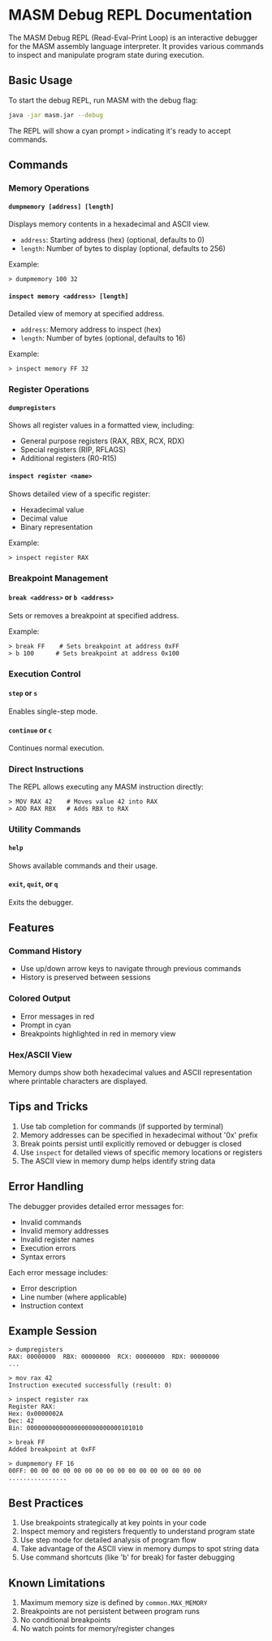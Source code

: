 # MASM Debug REPL Documentation

The MASM Debug REPL (Read-Eval-Print Loop) is an interactive debugger for the MASM assembly language interpreter. It provides various commands to inspect and manipulate program state during execution.

## Basic Usage

To start the debug REPL, run MASM with the debug flag:

```bash
java -jar masm.jar --debug
```

The REPL will show a cyan prompt `>` indicating it's ready to accept commands.

## Commands

### Memory Operations

#### `dumpmemory [address] [length]`
Displays memory contents in a hexadecimal and ASCII view.
- `address`: Starting address (hex) (optional, defaults to 0)
- `length`: Number of bytes to display (optional, defaults to 256)

Example:
```
> dumpmemory 100 32
```

#### `inspect memory <address> [length]`
Detailed view of memory at specified address.
- `address`: Memory address to inspect (hex)
- `length`: Number of bytes (optional, defaults to 16)

Example:
```
> inspect memory FF 32
```

### Register Operations

#### `dumpregisters`
Shows all register values in a formatted view, including:
- General purpose registers (RAX, RBX, RCX, RDX)
- Special registers (RIP, RFLAGS)
- Additional registers (R0-R15)

#### `inspect register <name>`
Shows detailed view of a specific register:
- Hexadecimal value
- Decimal value
- Binary representation

Example:
```
> inspect register RAX
```

### Breakpoint Management

#### `break <address>` or `b <address>`
Sets or removes a breakpoint at specified address.

Example:
```
> break FF    # Sets breakpoint at address 0xFF
> b 100      # Sets breakpoint at address 0x100
```

### Execution Control

#### `step` or `s`
Enables single-step mode.

#### `continue` or `c`
Continues normal execution.

### Direct Instructions

The REPL allows executing any MASM instruction directly:

```
> MOV RAX 42    # Moves value 42 into RAX
> ADD RAX RBX   # Adds RBX to RAX
```

### Utility Commands

#### `help`
Shows available commands and their usage.

#### `exit`, `quit`, or `q`
Exits the debugger.

## Features

### Command History
- Use up/down arrow keys to navigate through previous commands
- History is preserved between sessions

### Colored Output
- Error messages in red
- Prompt in cyan
- Breakpoints highlighted in red in memory view

### Hex/ASCII View
Memory dumps show both hexadecimal values and ASCII representation where printable characters are displayed.

## Tips and Tricks

1. Use tab completion for commands (if supported by terminal)
2. Memory addresses can be specified in hexadecimal without '0x' prefix
3. Break points persist until explicitly removed or debugger is closed
4. Use `inspect` for detailed views of specific memory locations or registers
5. The ASCII view in memory dump helps identify string data

## Error Handling

The debugger provides detailed error messages for:
- Invalid commands
- Invalid memory addresses
- Invalid register names
- Execution errors
- Syntax errors

Each error message includes:
- Error description
- Line number (where applicable)
- Instruction context

## Example Session

```
> dumpregisters
RAX: 00000000  RBX: 00000000  RCX: 00000000  RDX: 00000000
...

> mov rax 42
Instruction executed successfully (result: 0)

> inspect register rax
Register RAX:
Hex: 0x0000002A
Dec: 42
Bin: 00000000000000000000000000101010

> break FF
Added breakpoint at 0xFF

> dumpmemory FF 16
00FF: 00 00 00 00 00 00 00 00 00 00 00 00 00 00 00 00  ................
```

## Best Practices

1. Use breakpoints strategically at key points in your code
2. Inspect memory and registers frequently to understand program state
3. Use step mode for detailed analysis of program flow
4. Take advantage of the ASCII view in memory dumps to spot string data
5. Use command shortcuts (like 'b' for break) for faster debugging

## Known Limitations

1. Maximum memory size is defined by `common.MAX_MEMORY`
2. Breakpoints are not persistent between program runs
3. No conditional breakpoints
4. No watch points for memory/register changes
